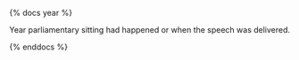 {% docs year %}

Year parliamentary sitting had happened or when the speech was delivered.

{% enddocs %}
